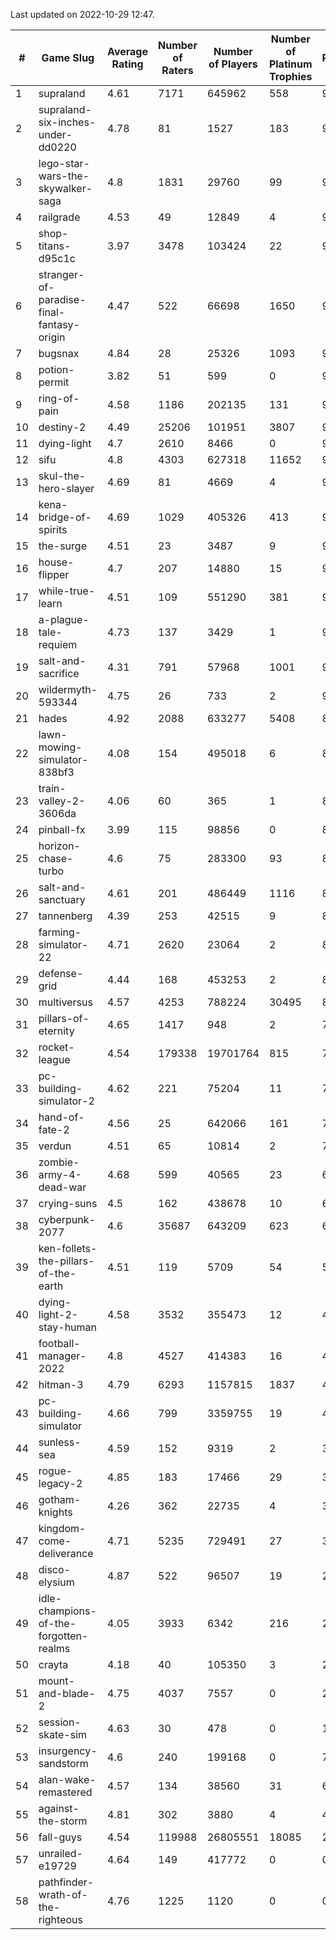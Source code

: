 Last updated on 2022-10-29 12:47.


|#|Game Slug|Average Rating|Number of Raters|Number of Players|Number of Platinum Trophies|Max Rarity (%)|
|---|---|---|---|---|---|---|
|1|supraland|4.61|7171|645962|558|99|
|2|supraland-six-inches-under-dd0220|4.78|81|1527|183|99|
|3|lego-star-wars-the-skywalker-saga|4.8|1831|29760|99|98|
|4|railgrade|4.53|49|12849|4|98|
|5|shop-titans-d95c1c|3.97|3478|103424|22|98|
|6|stranger-of-paradise-final-fantasy-origin|4.47|522|66698|1650|98|
|7|bugsnax|4.84|28|25326|1093|97|
|8|potion-permit|3.82|51|599|0|97|
|9|ring-of-pain|4.58|1186|202135|131|97|
|10|destiny-2|4.49|25206|101951|3807|96|
|11|dying-light|4.7|2610|8466|0|96|
|12|sifu|4.8|4303|627318|11652|96|
|13|skul-the-hero-slayer|4.69|81|4669|4|96|
|14|kena-bridge-of-spirits|4.69|1029|405326|413|94|
|15|the-surge|4.51|23|3487|9|94|
|16|house-flipper|4.7|207|14880|15|93|
|17|while-true-learn|4.51|109|551290|381|93|
|18|a-plague-tale-requiem|4.73|137|3429|1|91|
|19|salt-and-sacrifice|4.31|791|57968|1001|91|
|20|wildermyth-593344|4.75|26|733|2|91|
|21|hades|4.92|2088|633277|5408|89|
|22|lawn-mowing-simulator-838bf3|4.08|154|495018|6|89|
|23|train-valley-2-3606da|4.06|60|365|1|88|
|24|pinball-fx|3.99|115|98856|0|85|
|25|horizon-chase-turbo|4.6|75|283300|93|83|
|26|salt-and-sanctuary|4.61|201|486449|1116|83|
|27|tannenberg|4.39|253|42515|9|83|
|28|farming-simulator-22|4.71|2620|23064|2|82|
|29|defense-grid|4.44|168|453253|2|80|
|30|multiversus|4.57|4253|788224|30495|80|
|31|pillars-of-eternity|4.65|1417|948|2|79|
|32|rocket-league|4.54|179338|19701764|815|75|
|33|pc-building-simulator-2|4.62|221|75204|11|74|
|34|hand-of-fate-2|4.56|25|642066|161|72|
|35|verdun|4.51|65|10814|2|70|
|36|zombie-army-4-dead-war|4.68|599|40565|23|66|
|37|crying-suns|4.5|162|438678|10|65|
|38|cyberpunk-2077|4.6|35687|643209|623|61|
|39|ken-follets-the-pillars-of-the-earth|4.51|119|5709|54|53|
|40|dying-light-2-stay-human|4.58|3532|355473|12|48|
|41|football-manager-2022|4.8|4527|414383|16|48|
|42|hitman-3|4.79|6293|1157815|1837|48|
|43|pc-building-simulator|4.66|799|3359755|19|47|
|44|sunless-sea|4.59|152|9319|2|37|
|45|rogue-legacy-2|4.85|183|17466|29|36|
|46|gotham-knights|4.26|362|22735|4|35|
|47|kingdom-come-deliverance|4.71|5235|729491|27|30|
|48|disco-elysium|4.87|522|96507|19|28|
|49|idle-champions-of-the-forgotten-realms|4.05|3933|6342|216|25|
|50|crayta|4.18|40|105350|3|23|
|51|mount-and-blade-2|4.75|4037|7557|0|21|
|52|session-skate-sim|4.63|30|478|0|14|
|53|insurgency-sandstorm|4.6|240|199168|0|7|
|54|alan-wake-remastered|4.57|134|38560|31|6|
|55|against-the-storm|4.81|302|3880|4|4|
|56|fall-guys|4.54|119988|26805551|18085|2|
|57|unrailed-e19729|4.64|149|417772|0|0.2|
|58|pathfinder-wrath-of-the-righteous|4.76|1225|1120|0|0.1|
